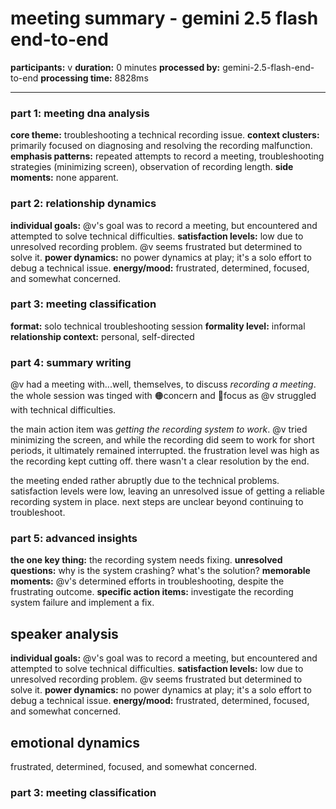 # meeting summary - gemini 2.5 flash end-to-end

**participants:** v
**duration:** 0 minutes
**processed by:** gemini-2.5-flash-end-to-end
**processing time:** 8828ms

---

### part 1: meeting dna analysis
**core theme:** troubleshooting a technical recording issue.
**context clusters:** primarily focused on diagnosing and resolving the recording malfunction.
**emphasis patterns:**  repeated attempts to record a meeting, troubleshooting strategies (minimizing screen), observation of recording length.
**side moments:** none apparent.


### part 2: relationship dynamics  
**individual goals:** @v's goal was to record a meeting, but encountered and attempted to solve technical difficulties.
**satisfaction levels:** low due to unresolved recording problem.  @v seems frustrated but determined to solve it.
**power dynamics:**  no power dynamics at play; it's a solo effort to debug a technical issue.
**energy/mood:** frustrated, determined, focused, and somewhat concerned.


### part 3: meeting classification
**format:** solo technical troubleshooting session
**formality level:** informal
**relationship context:** personal, self-directed


### part 4: summary writing

@v had a meeting with...well, themselves, to discuss _recording a meeting_.  the whole session was tinged with 🟠concern and 🔵focus as @v struggled with technical difficulties.

the main action item was _getting the recording system to work_. @v tried minimizing the screen, and while the recording did seem to work for short periods, it ultimately remained interrupted.  the frustration level was high as the recording kept cutting off. there wasn't a clear resolution by the end.

the meeting ended rather abruptly due to the technical problems. satisfaction levels were low, leaving an unresolved issue of getting a reliable recording system in place. next steps are unclear beyond continuing to troubleshoot.


### part 5: advanced insights
**the one key thing:** the recording system needs fixing.
**unresolved questions:** why is the system crashing? what's the solution?
**memorable moments:** @v's determined efforts in troubleshooting, despite the frustrating outcome.
**specific action items:**  investigate the recording system failure and implement a fix.

## speaker analysis
**individual goals:** @v's goal was to record a meeting, but encountered and attempted to solve technical difficulties.
**satisfaction levels:** low due to unresolved recording problem.  @v seems frustrated but determined to solve it.
**power dynamics:**  no power dynamics at play; it's a solo effort to debug a technical issue.
**energy/mood:** frustrated, determined, focused, and somewhat concerned.

## emotional dynamics
frustrated, determined, focused, and somewhat concerned.


### part 3: meeting classification